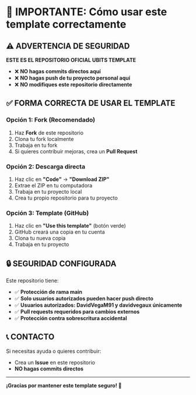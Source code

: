 # 🚨 IMPORTANTE: Cómo usar este template correctamente

## ⚠️ ADVERTENCIA DE SEGURIDAD

**ESTE ES EL REPOSITORIO OFICIAL UBITS TEMPLATE**
- ❌ **NO hagas commits directos aquí**
- ❌ **NO hagas push de tu proyecto personal aquí**
- ❌ **NO modifiques este repositorio directamente**

## ✅ FORMA CORRECTA DE USAR EL TEMPLATE

### **Opción 1: Fork (Recomendado)**
1. Haz **Fork** de este repositorio
2. Clona tu fork localmente
3. Trabaja en tu fork
4. Si quieres contribuir mejoras, crea un **Pull Request**

### **Opción 2: Descarga directa**
1. Haz clic en **"Code"** → **"Download ZIP"**
2. Extrae el ZIP en tu computadora
3. Trabaja en tu proyecto local
4. Crea tu propio repositorio para tu proyecto

### **Opción 3: Template (GitHub)**
1. Haz clic en **"Use this template"** (botón verde)
2. GitHub creará una copia en tu cuenta
3. Clona tu nueva copia
4. Trabaja en tu proyecto

## 🔒 SEGURIDAD CONFIGURADA

Este repositorio tiene:
- ✅ **Protección de rama main**
- ✅ **Solo usuarios autorizados pueden hacer push directo**
- ✅ **Usuarios autorizados: DavidVegaM91 y davidvegaux únicamente**
- ✅ **Pull requests requeridos para cambios externos**
- ✅ **Protección contra sobrescritura accidental**

## 📞 CONTACTO

Si necesitas ayuda o quieres contribuir:
- Crea un **Issue** en este repositorio
- **NO hagas commits directos**

---
**¡Gracias por mantener este template seguro! 🚀**
